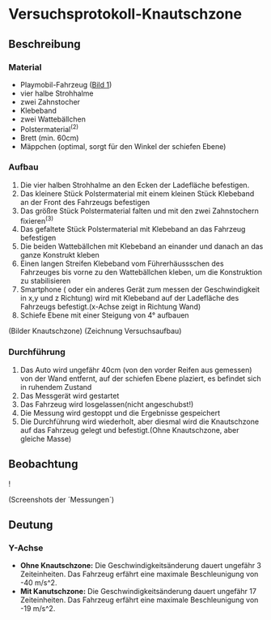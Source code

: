# Versuchsprotokoll-Knautschzone

## Beschreibung

### Material

- Playmobil-Fahrzeug (<a href="#bild-1">Bild 1</a>)
- vier halbe Strohhalme
- zwei Zahnstocher
- Klebeband
- zwei Wattebällchen
- Polstermaterial<sup>(2)</sup>
- Brett (min. 60cm)
- Mäppchen (optimal, sorgt für den Winkel der schiefen Ebene)

### Aufbau
1. Die vier halben Strohhalme an den Ecken der Ladefläche befestigen.
2. Das kleinere Stück Polstermaterial mit einem kleinen Stück Klebeband an der Front des Fahrzeugs befestigen
3. Das größre Stück Polstermaterial falten und mit den zwei Zahnstochern fixieren<sup>(3)</sup>
4. Das gefaltete Stück Polstermaterial mit Klebeband an das Fahrzeug befestigen
5. Die beiden Wattebällchen mit Klebeband an einander und danach an das ganze Konstrukt kleben
6. Einen langen Streifen Klebeband vom Führerhäussschen des Fahrzeuges bis vorne zu den Wattebällchen kleben, um die Konstruktion zu stabilisieren
7. Smartphone ( oder ein anderes Gerät zum messen der Geschwindigkeit in x,y und z Richtung) wird mit Klebeband auf der Ladefläche des Fahrzeugs befestigt.(x-Achse zeigt in Richtung Wand)
8. Schiefe Ebene mit einer Steigung von 4° aufbauen

(Bilder Knautschzone)
(Zeichnung Versuchsaufbau)

### Durchführung

1. Das Auto wird ungefähr 40cm (von den vorder Reifen aus gemessen) von der Wand entfernt, auf der schiefen Ebene plaziert, es befindet sich in ruhendem Zustand
2. Das Messgerät wird gestartet
3. Das Fahrzeug wird losgelassen(nicht angeschubst!)
4. Die Messung wird gestoppt und die Ergebnisse gespeichert
5. Die Durchführung wird wiederholt, aber diesmal wird die Knautschzone auf das Fahrzeug gelegt und befestigt.(Ohne Knautschzone, aber gleiche Masse)

## Beobachtung

!

(Screenshots der ´Messungen´)

## Deutung
### Y-Achse
- **Ohne Knautschzone:** Die Geschwindigkeitsänderung dauert ungefähr 3 Zeiteinheiten. Das Fahrzeug erfährt eine maximale Beschleunigung von -40 m/s^2.
- **Mit Kanutschzone:** Die Geschwindigkeitsänderung dauert ungefähr 17 Zeiteinheiten. Das Fahrzeug erfährt eine maximale Beschleunigung von -19 m/s^2.
